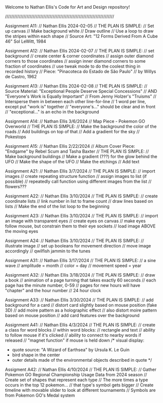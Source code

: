 Welcome to Nathan Ellis\'s Code for Art and Design repository!

///////////////////////////////////////////////////////////////////////

Assignment A11: 
// Nathan Ellis 2024-02-05 
// THE PLAN IS SIMPLE: 
// Set up canvas 
// Make background white 
// Draw outline 
// Use a loop to draw the stripes within each shape 
// Source Art: \"12 Forms Derived From A Cube 46\" Sol LeWitt, 1984

Assignment A12: 
// Nathan Ellis 2024-02-07 
// THE PLAN IS SIMPLE: 
// set background 
// create center & corner coordinates 
// assign outer diamond corners to those coordinates 
// assign inner diamond corners to some fraction of coordinates 
// use tweak mode to do the coolest thing in recorded history 
// Piece: \"Pinacoteca do Estado de São Paulo\" 
// by Willys de Castro, 1962

Assignment A13: 
// Nathan Ellis 2024-02-08 
// THE PLAN IS SIMPLE: 
// Source Material: \"Exceptional People Deserve Special Concessions\" 
// AND \"Everyone\'s Work is Equally Important\" 
// From Jenny Holzer\'s \"Truisms\" 
// Intersperse them in between each other line-for-line 
// 1 word per line, except put \"work is\" together 
// \"everyone\'s\...\" should be clear and in front 
// \"exceptional\...\" is an echo in the background

Assignment A14: 
// Nathan Ellis 3/6/2024 
// Map Piece - Pokemon GO Overworld 
// THE PLAN IS SIMPLE: 
// Make the background the color of the roads 
// Add buildings on top of that 
// Add a gradient for the sky 
// Pokestops

Assignment A15: 
// Nathan Ellis 2/22/2024 
// Album Cover Piece: \"Endgame\" by Rebel Scum and Tasha Baxter 
// THE PLAN IS SIMPLE: 
// Make background buildings 
// Make a gradient (???) for the glow behind the UFO 
// Make the shape of the UFO 
// Make the etchings 
// Add text

Assignment A21: 
// Nathan Ellis 3/7/2024 
// THE PLAN IS SIMPLE: 
// import images 
// create repeating structure function 
// assign images to list (if possible) 
// repeatedly call function using different images from the list 
// flowers???

Assignment A22: 
// Nathan Ellis 3/10/2024 
// THE PLAN IS SIMPLE: 
// create coordinate lists 
// link number in list to frame count 
// draw lines based on lists 
// Make the end of the list loop to the beginning

Assignment A23: 
// Nathan Ellis 3/10/2024 
// THE PLAN IS SIMPLE: 
// import an image with transparent eyes 
// create eyes on canvas 
// make eyes follow mouse, but constrain them to their eye sockets 
// load image ABOVE the moving eyes

Assignment A24: 
// Nathan Ellis 3/10/2024 
// THE PLAN IS SIMPLE: 
// illustrate image 
// set up booleans for movement direction 
// move image accordingly 
// qwilfish jammin to the tunes

Assignment A31: 
// Nathan Ellis 3/17/2024 
// THE PLAN IS SIMPLE: 
// a sine wave 
// amplitude = month 
// color = day 
// movement speed = year

Assignment A32: 
// Nathan Ellis 3/18/2024 
// THE PLAN IS SIMPLE: 
// draw a book 
// animation of a page turning that takes exactly 60 seconds 
// each page has the minute number, 0-59 
// pages for new hours will have \"chapter\" and the hour number 
// 24 hour clock

Assignment A33: 
// Nathan Ellis 3/30/2024 
// THE PLAN IS SIMPLE: 
// add background for a card 
// distort card slightly based on mouse position (fake 3D) 
// add moire pattern as a holographic effect 
// also distort moire pattern based on mouse position 
// add card features over the background

Assignment A41:
// Nathan Ellis 4/3/2024
// THE PLAN IS SIMPLE:
// create a class for word blocks
// within word blocks:
// rectangle and text
// ability to follow mouse if it's clicked
// ability to connect to nearby words if released
// \"magnet function\" if mouse is held down
/* visual display:
- quote source: \"A Wizard of Earthsea\" by Ursula K. Le Guin
- bird shape in the center
- outer details made of the environmental objects described in quote
*/

Assigment A42:
// Nathan Ellis 4/10/2024
// THE PLAN IS SIMPLE:
// Gather Pokemon GO Regional Championship Usage Data from 2024 season
// Create set of shapes that represent each type
// The more times a type occurs in the top 12 pokemon... 
// that type\'s symbol gets bigger
// Create timeline with movable slider to look at different tournaments
// Symbols are from Pokemon GO\'s Medal system